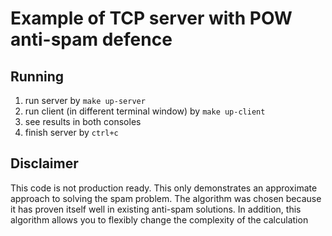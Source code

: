 # Example of TCP server with POW anti-spam defence
## Running
1. run server by ```make up-server```
2. run client (in different terminal window) by ```make up-client```
3. see results in both consoles
4. finish server by ```ctrl+c```
## Disclaimer
This code is not production ready. This only demonstrates an approximate approach to solving the spam problem.
The algorithm was chosen because it has proven itself well in existing anti-spam solutions. In addition, this algorithm allows you to flexibly change the complexity of the calculation